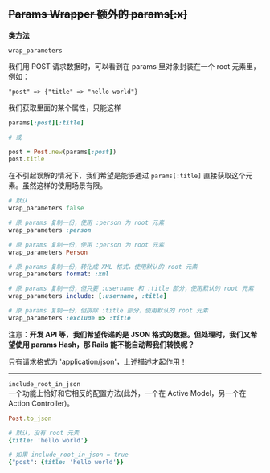 ## ~~Params Wrapper 额外的 params[:x]~~

**类方法**

```
wrap_parameters
```

我们用 POST 请求数据时，可以看到在 params 里对象封装在一个 root 元素里，例如：

```
"post" => {"title" => "hello world"}
```

我们获取里面的某个属性，只能这样

```ruby
params[:post][:title]

# 或

post = Post.new(params[:post])
post.title
```

在不引起误解的情况下，我们希望是能够通过 `params[:title]` 直接获取这个元素。虽然这样的使用场景有限。

```ruby
# 默认
wrap_parameters false

# 原 params 复制一份，使用 :person 为 root 元素
wrap_parameters :person

# 原 params 复制一份，使用 :person 为 root 元素
wrap_parameters Person

# 原 params 复制一份，转化成 XML 格式，使用默认的 root 元素
wrap_parameters format: :xml

# 原 params 复制一份，但只要 :username 和 :title 部分，使用默认的 root 元素
wrap_parameters include: [:username, :title]

# 原 params 复制一份，但排除 :title 部分，使用默认的 root 元素
wrap_parameters :exclude => :title
```

注意：**开发 API 等，我们希望传递的是 JSON 格式的数据。但处理时，我们又希望使用 params Hash，那 Rails 能不能自动帮我们转换呢？**

只有请求格式为 'application/json'，上述描述才起作用！

---

`include_root_in_json`<br> 一个功能上恰好和它相反的配置方法(此外，一个在 Active Model，另一个在 Action Controller)。

```ruby
Post.to_json

# 默认，没有 root 元素
{title: 'hello world'}

# 如果 include_root_in_json = true
{"post": {title: 'hello world'}}
```
